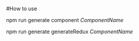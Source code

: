 #How to use

npm run generate component *ComponentName*

npm run generate generateRedux *ComponentName*

